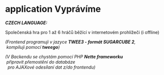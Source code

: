 # application Vyprávíme

***CZECH LANGUAGE:***

Společenská hra pro 1 až 6 hráčů běžící v internetovém prohlížeči (i offline)

*(Frontend programuji v jazyce **TWEE3 - formát SUGARCUBE 2**,<br>
    &nbsp;kompiluji pomocí **tweego**)*
    
*(V Backendu se chystám pomocí PHP **Nette frameworku**<br>
    &nbsp;připravit přemostění do databáze<br>
    &nbsp; pro AJAXové odesílaní dat z/do frontendu)*
